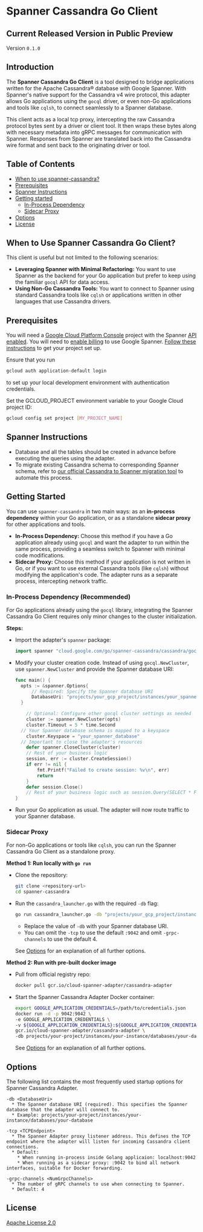 # Spanner Cassandra Go Client

## Current Released Version in Public Preview

Version `0.1.0`

## Introduction
The **Spanner Cassandra Go Client** is a tool designed to bridge applications written for the Apache Cassandra® database with Google Spanner. With Spanner's native support for the Cassandra v4 wire protocol, this adapter allows Go applications using the `gocql` driver, or even non-Go applications and tools like `cqlsh`, to connect seamlessly to a Spanner database.

This client acts as a local tcp proxy, intercepting the raw Cassandra protocol bytes sent by a driver or client tool. It then wraps these bytes along with necessary metadata into gRPC messages for communication with Spanner. Responses from Spanner are translated back into the Cassandra wire format and sent back to the originating driver or tool.

## Table of Contents

- [When to use spanner-cassandra?](#when-to-use-spanner-cassandra)
- [Prerequisites](#prerequisites)
- [Spanner Instructions](#cloud-spanner-instructions)
- [Getting started](#getting-started)
  - [In-Process Dependency](#in-process-dependency-recommended)
  - [Sidecar Proxy](#sidecar-proxy)
- [Options](#options)
- [License](#license)

## When to Use Spanner Cassandra Go Client?

This client is useful but not limited to the following scenarios:

* **Leveraging Spanner with Minimal Refactoring:** You want to use Spanner as the backend for your Go application but prefer to keep using the familiar `gocql` API for data access.
* **Using Non-Go Cassandra Tools:** You want to connect to Spanner using standard Cassandra tools like `cqlsh` or applications written in other languages that use Cassandra drivers.

## Prerequisites

You will need a [Google Cloud Platform Console][developer-console] project with the Spanner [API enabled][enable-api].
You will need to [enable billing][enable-billing] to use Google Spanner.
[Follow these instructions][create-project] to get your project set up.

Ensure that you run

```sh
gcloud auth application-default login
```

to set up your local development environment with authentication credentials.

Set the GCLOUD_PROJECT environment variable to your Google Cloud project ID:

```sh
gcloud config set project [MY_PROJECT_NAME]
```

## Spanner Instructions

- Database and all the tables should be created in advance before executing the queries using the adapter.
- To migrate existing Cassandra schema to corresponding Spanner schema, refer to [our official Cassandra to Spanner migration tool](TBD) to automate this process.

## Getting Started

You can use `spanner-cassandra` in two main ways: as an **in-process dependency** within your Go application, or as a standalone **sidecar proxy** for other applications and tools.

* **In-Process Dependency:** Choose this method if you have a Go application already using `gocql` and want the adapter to run within the same process, providing a seamless switch to Spanner with minimal code modifications.
* **Sidecar Proxy:** Choose this method if your application is not written in Go, or if you want to use external Cassandra tools (like `cqlsh`) without modifying the application's code. The adapter runs as a separate process, intercepting network traffic.

### In-Process Dependency (Recommended)

For Go applications already using the `gocql` library, integrating the Spanner Cassandra Go Client requires only minor changes to the cluster initialization.

**Steps:**

*   Import the adapter's `spanner` package:

    ```go
    import spanner "cloud.google.com/go/spanner-cassandra/cassandra/gocql"
    ```
*  Modify your cluster creation code. Instead of using `gocql.NewCluster`, use `spanner.NewCluster` and provide the Spanner database URI:

    ```go
    func main() {
      opts := &spanner.Options{
          // Required: Specify the Spanner database URI
          DatabaseUri: "projects/your_gcp_project/instances/your_spanner_instance/databases/your_spanner_database",
      }

    	// Optional: Configure other gocql cluster settings as needed
    	cluster := spanner.NewCluster(opts)
    	cluster.Timeout = 5 * time.Second
      // Your Spanner database schema is mapped to a keyspace
    	cluster.Keyspace = "your_spanner_database"
      // Important to close the adapter's resources
    	defer spanner.CloseCluster(cluster)
    	// Rest of your business logic
    	session, err := cluster.CreateSession()
    	if err != nil {
    		fmt.Printf("Failed to create session: %v\n", err)
    		return
    	}
    	defer session.Close()
    	// Rest of your business logic such as session.Query(SELECT * FROM ...)
    }

    ```

*  Run your Go application as usual. The adapter will now route traffic to your Spanner database.

### Sidecar Proxy

For non-Go applications or tools like `cqlsh`, you can run the Spanner Cassandra Go Client as a standalone proxy.

**Method 1: Run locally with `go run`**

*  Clone the repository:

    ```bash
    git clone <repository-url>
    cd spanner-cassandra
    ```

*  Run the `cassandra_launcher.go` with the required `-db` flag:

    ```bash
    go run cassandra_launcher.go -db "projects/your_gcp_project/instances/your_spanner_instance/databases/your_spanner_database" -tcp ":9042" -grpc-channels 4
    ```

    * Replace the value of `-db` with your Spanner database URI.
    * You can omit the `-tcp` to use the default `:9042` and omit `-grpc-channels` to use the default 4.

    See [Options](#options) for an explanation of all further options.

**Method 2: Run with pre-built docker image**

*  Pull from official registry repo:

    ```bash
    docker pull gcr.io/cloud-spanner-adapter/cassandra-adapter
    ```
*  Start the Spanner Cassandra Adapter Docker container:

    ```bash
    export GOOGLE_APPLICATION_CREDENTIALS=/path/to/credentials.json
    docker run -d -p 9042:9042 \
    -e GOOGLE_APPLICATION_CREDENTIALS \
    -v ${GOOGLE_APPLICATION_CREDENTIALS}:${GOOGLE_APPLICATION_CREDENTIALS}:ro \
    gcr.io/cloud-spanner-adapter/cassandra-adapter \
    -db projects/your-project/instances/your-instance/databases/your-database
    ```
    See [Options](#options) for an explanation of all further options.

## Options

The following list contains the most frequently used startup options for Spanner Cassandra Adapter.

```
-db <DatabaseUri>
  * The Spanner database URI (required). This specifies the Spanner database that the adapter will connect to.
  * Example: projects/your-project/instances/your-instance/databases/your-database

-tcp <TCPEndpoint>
  * The Spanner Adapter proxy listener address. This defines the TCP endpoint where the adapter will listen for incoming Cassandra client connections.
  * Default:
    * When running in-process inside Golang applicaion: localhost:9042
    * When running as a sidecar proxy: :9042 to bind all network interfaces, suitable for Docker forwarding.

-grpc-channels <NumGrpcChannels>
  * The number of gRPC channels to use when connecting to Spanner.
  * Default: 4
```

## License

[Apache License 2.0](LICENSE)

[developer-console]: https://console.developers.google.com/
[enable-api]: https://console.cloud.google.com/flows/enableapi?apiid=spanner.googleapis.com
[enable-billing]: https://cloud.google.com/apis/docs/getting-started#enabling_billing
[create-project]: https://cloud.google.com/resource-manager/docs/creating-managing-projects
[cloud-cli]: https://cloud.google.com/cli

